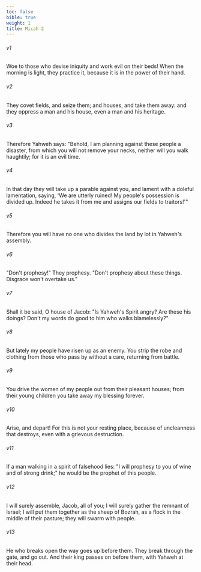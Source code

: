 ```yaml
---
toc: false
bible: true
weight: 1
title: Micah 2
---
```




###### v1 
Woe to those who devise iniquity and work evil on their beds! When the morning is light, they practice it, because it is in the power of their hand. 

###### v2 
They covet fields, and seize them; and houses, and take them away: and they oppress a man and his house, even a man and his heritage. 

###### v3 
Therefore Yahweh says: "Behold, I am planning against these people a disaster, from which you will not remove your necks, neither will you walk haughtily; for it is an evil time. 

###### v4 
In that day they will take up a parable against you, and lament with a doleful lamentation, saying, 'We are utterly ruined! My people's possession is divided up. Indeed he takes it from me and assigns our fields to traitors!'" 

###### v5 
Therefore you will have no one who divides the land by lot in Yahweh's assembly. 

###### v6 
"Don't prophesy!" They prophesy. "Don't prophesy about these things. Disgrace won't overtake us." 

###### v7 
Shall it be said, O house of Jacob: "Is Yahweh's Spirit angry? Are these his doings? Don't my words do good to him who walks blamelessly?" 

###### v8 
But lately my people have risen up as an enemy. You strip the robe and clothing from those who pass by without a care, returning from battle. 

###### v9 
You drive the women of my people out from their pleasant houses; from their young children you take away my blessing forever. 

###### v10 
Arise, and depart! For this is not your resting place, because of uncleanness that destroys, even with a grievous destruction. 

###### v11 
If a man walking in a spirit of falsehood lies: "I will prophesy to you of wine and of strong drink;" he would be the prophet of this people. 

###### v12 
I will surely assemble, Jacob, all of you; I will surely gather the remnant of Israel; I will put them together as the sheep of Bozrah, as a flock in the middle of their pasture; they will swarm with people. 

###### v13 
He who breaks open the way goes up before them. They break through the gate, and go out. And their king passes on before them, with Yahweh at their head.
